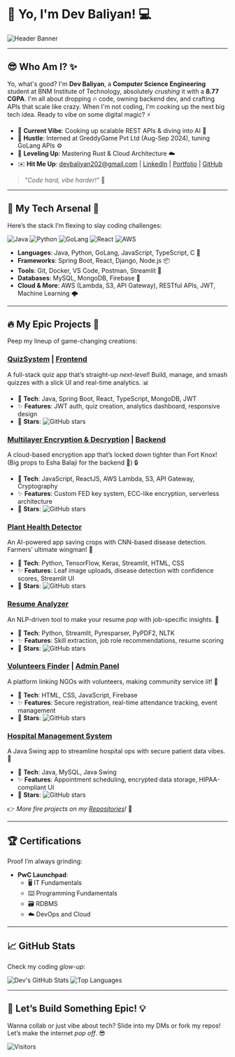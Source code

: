 # :rocket: Yo, I'm Dev Baliyan! :computer:

![Header Banner](https://via.placeholder.com/1200x300.png?text=Dev+Baliyan+-+Code+Wizard+%26+Tech+Trailblazer)

---

## :sunglasses: Who Am I? :sparkles:
Yo, what's good? I'm **Dev Baliyan**, a **Computer Science Engineering** student at BNM Institute of Technology, absolutely *crushing* it with a **8.77 CGPA**. I'm all about dropping :fire: code, owning backend dev, and crafting APIs that scale like crazy. When I'm not coding, I'm cooking up the next big tech idea. Ready to vibe on some digital magic? :zap:

- :dart: **Current Vibe**: Cooking up scalable REST APIs & diving into AI :brain:
- :briefcase: **Hustle**: Interned at GreddyGame Pvt Ltd (Aug-Sep 2024), tuning GoLang APIs :gear:
- :seedling: **Leveling Up**: Mastering Rust & Cloud Architecture :cloud:
- :envelope: **Hit Me Up**: [devbaliyan202@gmail.com](mailto:devbaliyan202@gmail.com) | [LinkedIn](https://www.linkedin.com/in/dev-baliyan-133070312) | [Portfolio](https://devbaliyan.netlify.app) | [GitHub](https://github.com/DEVBALIYAN21)

> *"Code hard, vibe harder!"* :dancer:

---

## :wrench: My Tech Arsenal :hammer:
Here’s the stack I’m flexing to slay coding challenges:

![Java](https://img.shields.io/badge/Java-ED8B00?style=for-the-badge&logo=java&logoColor=white)
![Python](https://img.shields.io/badge/Python-3776AB?style=for-the-badge&logo=python&logoColor=white)
![GoLang](https://img.shields.io/badge/Go-00ADD8?style=for-the-badge&logo=go&logoColor=white)
![React](https://img.shields.io/badge/React-61DAFB?style=for-the-badge&logo=react&logoColor=black)
![AWS](https://img.shields.io/badge/AWS-232F3E?style=for-the-badge&logo=amazonaws&logoColor=white)

- **Languages**: Java, Python, GoLang, JavaScript, TypeScript, C :snake:
- **Frameworks**: Spring Boot, React, Django, Node.js :package:
- **Tools**: Git, Docker, VS Code, Postman, Streamlit :toolbox:
- **Databases**: MySQL, MongoDB, Firebase :floppy_disk:
- **Cloud & More**: AWS (Lambda, S3, API Gateway), RESTful APIs, JWT, Machine Learning :cloud_with_lightning:

---

## :fire: My Epic Projects :tada:
Peep my lineup of game-changing creations:

### [QuizSystem](https://github.com/DEVBALIYAN21/Quiz-backend) | [Frontend](https://github.com/DEVBALIYAN21/quiz-master-front)
A full-stack quiz app that’s straight-up *next-level*! Build, manage, and smash quizzes with a slick UI and real-time analytics. :bar_chart:  
- :wrench: **Tech**: Java, Spring Boot, React, TypeScript, MongoDB, JWT
- :sparkles: **Features**: JWT auth, quiz creation, analytics dashboard, responsive design
- :star2: **Stars**: ![GitHub stars](https://img.shields.io/github/stars/DEVBALIYAN21/Quiz-backend?style=social)

### [Multilayer Encryption & Decryption](https://github.com/DEVBALIYAN21/Multilayer-encrytion-decryption) | [Backend](https://github.com/eshabalaji/Multilayer-Encryption-and-Decryption)
A cloud-based encryption app that’s locked down tighter than Fort Knox! (Big props to Esha Balaji for the backend :clap:) :lock:  
- :wrench: **Tech**: JavaScript, ReactJS, AWS Lambda, S3, API Gateway, Cryptography
- :sparkles: **Features**: Custom FED key system, ECC-like encryption, serverless architecture
- :star2: **Stars**: ![GitHub stars](https://img.shields.io/github/stars/DEVBALIYAN21/Multilayer-encrytion-decryption?style=social)

### [Plant Health Detector](https://github.com/DEVBALIYAN21/PlantDiseaseDetector)
An AI-powered app saving crops with CNN-based disease detection. Farmers’ ultimate wingman! :seedling:  
- :wrench: **Tech**: Python, TensorFlow, Keras, Streamlit, HTML, CSS
- :sparkles: **Features**: Leaf image uploads, disease detection with confidence scores, Streamlit UI
- :star2: **Stars**: ![GitHub stars](https://img.shields.io/github/stars/DEVBALIYAN21/PlantDiseaseDetector?style=social)

### [Resume Analyzer](https://github.com/DEVBALIYAN21/resume_analyzer)
An NLP-driven tool to make your resume *pop* with job-specific insights. :briefcase:  
- :wrench: **Tech**: Python, Streamlit, Pyresparser, PyPDF2, NLTK
- :sparkles: **Features**: Skill extraction, job role recommendations, resume scoring
- :star2: **Stars**: ![GitHub stars](https://img.shields.io/github/stars/DEVBALIYAN21/resume_analyzer?style=social)

### [Volunteers Finder](https://github.com/DEVBALIYAN21/Volunteer-pannel) | [Admin Panel](https://github.com/DEVBALIYAN21/volunteer-admin-pannel)
A platform linking NGOs with volunteers, making community service *lit*! :raised_hands:  
- :wrench: **Tech**: HTML, CSS, JavaScript, Firebase
- :sparkles: **Features**: Secure registration, real-time attendance tracking, event management
- :star2: **Stars**: ![GitHub stars](https://img.shields.io/github/stars/DEVBALIYAN21/Volunteer-pannel?style=social)

### [Hospital Management System](https://github.com/DEVBALIYAN21/Hospital-Management-System)
A Java Swing app to streamline hospital ops with secure patient data vibes. :hospital:  
- :wrench: **Tech**: Java, MySQL, Java Swing
- :sparkles: **Features**: Appointment scheduling, encrypted data storage, HIPAA-compliant UI
- :star2: **Stars**: ![GitHub stars](https://img.shields.io/github/stars/DEVBALIYAN21/Hospital-Management-System?style=social)

:point_right: *More fire projects on my [Repositories](https://github.com/DEVBALIYAN21?tab=repositories)!* :eyes:

---

## :trophy: Certifications
Proof I’m always grinding:

- **PwC Launchpad**:
  - :desktop_computer: IT Fundamentals
  - :keyboard: Programming Fundamentals
  - :card_file_box: RDBMS
  - :cloud: DevOps and Cloud

---

## :chart_with_upwards_trend: GitHub Stats
Check my coding *glow-up*:

![Dev's GitHub Stats](https://github-readme-stats.vercel.app/api?username=DEVBALIYAN21&show_icons=true&theme=dracula)
![Top Languages](https://github-readme-stats.vercel.app/api/top-langs/?username=DEVBALIYAN21&layout=compact&theme=dracula)

---

## :handshake: Let’s Build Something Epic! :bulb:
Wanna collab or just vibe about tech? Slide into my DMs or fork my repos! Let’s make the internet *pop off*. :sunglasses:

![Visitors](https://visitor-badge.glitch.me/badge?page_id=DEVBALIYAN21.DEVBALIYAN21)
